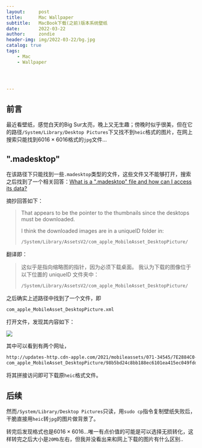 ```yaml
---
layout:     post
title:      Mac Wallpaper
subtitle:   MacBook下载(之前)版本系统壁纸
date:       2022-03-22
author:     zondie
header-img: img/2022-03-22/bg.jpg
catalog: true
tags:
    - Mac
    - Wallpaper




---
```


## 前言

最近看壁纸，感觉白天的Big Sur太亮，晚上又无生趣；傍晚时似乎很美，但在它的路径`/System/Library/Desktop Pictures`下又找不到`heic`格式的图片，在网上搜索只能找到$6016\times6016$格式的`jpg`文件...

## ".madesktop"

在该路径下只能找到一些`.madesktop`类型的文件，这些文件又不能够打开，搜索之后找到了一个相关回答：[What is a ".madesktop" file and how can I access its data?](https://discussions.apple.com/thread/253322672)

摘抄回答如下：

> That appears to be the pointer to the thumbnails since the desktops must be downloaded. 
>
> I think the downloaded images are in a uniqueID folder in:
>
> ```bash
> /System/Library/AssetsV2/com_apple_MobileAsset_DesktopPicture/
> ```

翻译即：

> 这似乎是指向缩略图的指针，因为必须下载桌面。
> 我认为下载的图像位于以下位置的 uniqueID 文件夹中：
>
> ```bash
> /System/Library/AssetsV2/com_apple_MobileAsset_DesktopPicture/
> ```

之后确实上述路径中找到了一个文件，即

```bash
com_apple_MobileAsset_DesktopPicture.xml
```

打开文件，发现其内容如下：

![](https://zondie17.github.io/img/2022-03-22/xml.png)

其中可以看到有两个网址，

```bash
http://updates-http.cdn-apple.com/2021/mobileassets/071-34545/7E2884C0-2F21-4028-B22E-2EA162B35135/
com_apple_MobileAsset_DesktopPicture/98b5bd24c8bb188ec6101ea415ec049fdd03de84.zip
```

将其拼接访问即可下载原`heic`格式文件。

## 后续

然而`/System/Library/Desktop Pictures`只读，用`sudo cp`指令复制壁纸失败后，干脆直接用`heic`转`jpg`的图片做背景了。

转完后发现格式也是$6016\times6016$...唯一有点价值的可能是可以选择无损转化，这样转完之后大小是`20Mb`左右，但我并没看出来和网上下载的图片有什么区别..